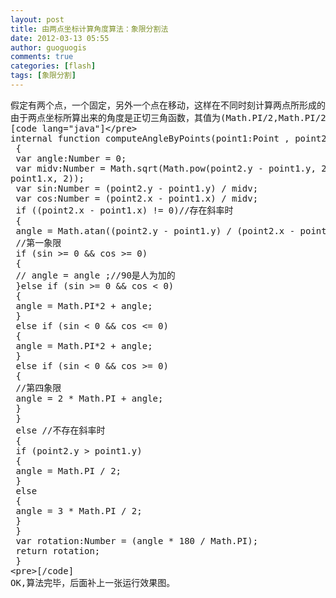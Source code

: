 ```yaml
---
layout: post
title: 由两点坐标计算角度算法：象限分割法
date: 2012-03-13 05:55
author: guoguogis
comments: true
categories: [flash]
tags: [象限分割]
---
```

<pre>假定有两个点，一个固定，另外一个点在移动，这样在不同时刻计算两点所形成的角度，获取该角度用来控制其他空间或者组件等显示对象的状态：
由于两点坐标所算出来的角度是正切三角函数，其值为(Math.PI/2,Math.PI/2);
[code lang="java"]&lt;/pre&gt;
internal function computeAngleByPoints(point1:Point , point2:Point ):Number
 {
 var angle:Number = 0;
 var midv:Number = Math.sqrt(Math.pow(point2.y - point1.y, 2) + Math.pow(point2.x -
point1.x, 2));
 var sin:Number = (point2.y - point1.y) / midv;
 var cos:Number = (point2.x - point1.x) / midv;
 if ((point2.x - point1.x) != 0)//存在斜率时
 {
 angle = Math.atan((point2.y - point1.y) / (point2.x - point1.x));
 //第一象限
 if (sin &gt;= 0 &amp;&amp; cos &gt;= 0)
 {
 // angle = angle ;//90是人为加的
 }else if (sin &gt;= 0 &amp;&amp; cos &lt; 0)
 {
 angle = Math.PI*2 + angle;
 }
 else if (sin &lt; 0 &amp;&amp; cos &lt;= 0)
 {
 angle = Math.PI*2 + angle;
 }
 else if (sin &lt; 0 &amp;&amp; cos &gt;= 0)
 {
 //第四象限
 angle = 2 * Math.PI + angle;
 }
 }
 else //不存在斜率时
 {
 if (point2.y &gt; point1.y)
 {
 angle = Math.PI / 2;
 }
 else
 {
 angle = 3 * Math.PI / 2;
 }
 }
 var rotation:Number = (angle * 180 / Math.PI);
 return rotation;
 }
&lt;pre&gt;[/code]
OK,算法完毕，后面补上一张运行效果图。</pre>

